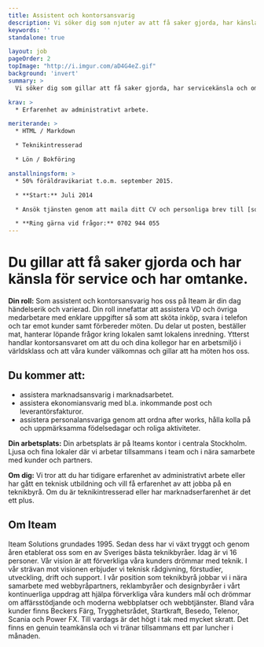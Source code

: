 ```yaml
---
title: Assistent och kontorsansvarig
description: Vi söker dig som njuter av att få saker gjorda, har känsla för service och omtanke.
keywords: ''
standalone: true

layout: job
pageOrder: 2
topImage: "http://i.imgur.com/aD4G4eZ.gif"
background: 'invert'
summary: >
  Vi söker dig som gillar att få saker gjorda, har servicekänsla och omtanke.

krav: >
  * Erfarenhet av administrativt arbete.

meriterande: >
  * HTML / Markdown

  * Teknikintresserad

  * Lön / Bokföring 

anstallningsform: >
  * 50% föräldravikariat t.o.m. september 2015.

  * **Start:** Juli 2014

  * Ansök tjänsten genom att maila ditt CV och personliga brev till [sophie.wesslau@iteam.se](mailto:sophie.wesslau@iteam.se)

  * **Ring gärna vid frågor:** 0702 944 055
---
```


# Du gillar att få saker gjorda och har känsla för service och har omtanke.

**Din roll:** Som assistent och kontorsansvarig hos oss på Iteam är din dag händelserik och varierad. 
Din roll innefattar att assistera VD och övriga medarbetare med enklare uppgifter så som att sköta inköp, svara i telefon och tar emot kunder samt förbereder möten. Du delar ut posten, beställer mat, hanterar löpande frågor kring lokalen samt lokalens inredning. Ytterst handlar kontorsansvaret om att du och dina kollegor har en arbetsmiljö i världsklass och att våra kunder välkomnas och gillar att ha möten hos oss.


## Du kommer att:

* assistera marknadsansvarig i marknadsarbetet.
* assistera ekonomiansvarig med bl.a. inkommande post och leverantörsfakturor. 
* assistera personalansvariga genom att ordna after works, hålla kolla på och uppmärksamma födelsedagar och roliga aktiviteter.

**Din arbetsplats:** Din arbetsplats är på Iteams kontor i centrala Stockholm. Ljusa och fina lokaler där vi arbetar tillsammans i team och i nära samarbete med kunder och partners.

**Om dig:** Vi tror att du har tidigare erfarenhet av administrativt arbete eller har gått en teknisk utbildning och vill få erfarenhet av att jobba på en teknikbyrå. Om du är teknikintresserad eller har marknadserfarenhet är det ett plus.


## Om Iteam

Iteam Solutions grundades 1995. Sedan dess har vi växt tryggt och genom åren etablerat oss som en av Sveriges bästa teknikbyråer. Idag är vi 16 personer. Vår vision är att förverkliga våra kunders drömmar med teknik. I vår strävan mot visionen erbjuder vi teknisk rådgivning, förstudier, utveckling, drift och support. I vår position som teknikbyrå jobbar vi i nära samarbete med webbyråpartners, reklambyråer och designbyråer i vårt kontinuerliga uppdrag att hjälpa förverkliga våra kunders mål och drömmar om affärsstödjande och moderna webbplatser och webbtjänster. Bland våra kunder finns Beckers Färg, Trygghetsrådet, Startkraft, Besedo, Telenor, Scania och Power FX. Till vardags är det högt i tak med mycket skratt. Det finns en genuin teamkänsla och vi tränar tillsammans ett par luncher i månaden. 
